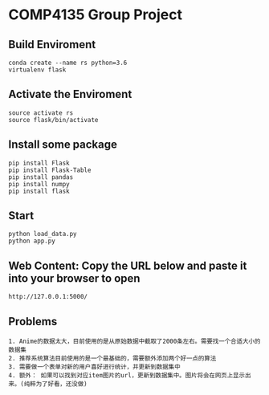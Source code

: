# COMP4135 Group Project

## Build Enviroment
```
conda create --name rs python=3.6
virtualenv flask
```
## Activate the Enviroment
```
source activate rs
source flask/bin/activate
```
## Install some package
```
pip install Flask
pip install Flask-Table
pip install pandas
pip install numpy
pip install flask
```

## Start
```
python load_data.py
python app.py
```

## Web Content: Copy the URL below and paste it into your browser to open
```
http://127.0.0.1:5000/
```

## Problems
```
1. Anime的数据太大，目前使用的是从原始数据中截取了2000条左右。需要找一个合适大小的数据集
2. 推荐系统算法目前使用的是一个最基础的，需要额外添加两个好一点的算法
3. 需要做一个表单对新的用户喜好进行统计，并更新到数据集中
4. 额外： 如果可以找到对应item图片的url，更新到数据集中。图片将会在网页上显示出来。(纯粹为了好看，还没做)
```
